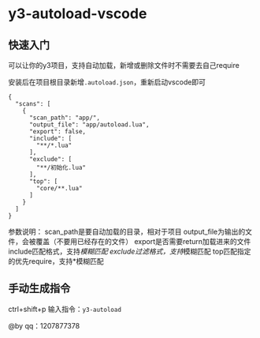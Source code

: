 # y3-autoload-vscode


## 快速入门

可以让你的y3项目，支持自动加载，新增或删除文件时不需要去自己require

安装后在项目根目录新增`.autoload.json`，重新启动vscode即可

```
{
  "scans": [
    {
      "scan_path": "app/",
      "output_file": "app/autoload.lua",
      "export": false,
      "include": [
        "**/*.lua"
      ],
      "exclude": [
        "**/初始化.lua"
      ],
      "top": [
        "core/**.lua"
      ]
    }
  ]
}
```

参数说明：
scan_path是要自动加载的目录，相对于项目
output_file为输出的文件，会被覆盖（不要用已经存在的文件）
export是否需要return加载进来的文件
include匹配格式，支持*模糊匹配
exclude过滤格式，支持*模糊匹配
top匹配指定的优先require，支持*模糊匹配

## 手动生成指令

ctrl+shift+p
输入指令：`y3-autoload`

@by qq：1207877378
